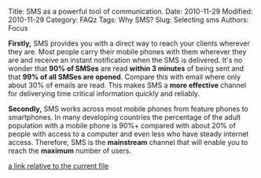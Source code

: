 Title: SMS as a powerful tool of communication.
Date: 2010-11-29 
Modified: 2010-11-29 
Category: FAQz
Tags: Why SMS?
Slug: Selecting sms
Authors:    Focus

**Firstly,** SMS provides you 
with a direct way to reach your clients wherever they are. Most people 
carry their mobile phones with them wherever they are and receive an 
instant notification when the SMS is delivered. It's no wonder that **90% of SMSes** are read **within 3 minutes** of being sent and that **99% of all SMSes are opened**. Compare this with email where only about 30% of emails are read. This makes SMS a **more effective** channel for deliverying time critical information quickly and reliably.

**Secondly,** SMS works across 
most mobile phones from feature phones to smartphones. In many 
developing countries the percentage of the adult population with a 
mobile phone is 90%+ compared with about 20% of people with access to a 
computer and even less who have steady internet access. Therefore, SMS 
is the **mainstream** channel that will enable you to reach the **maximum** number of users.


[a link relative to the current file]({filename}welcomesms.md)